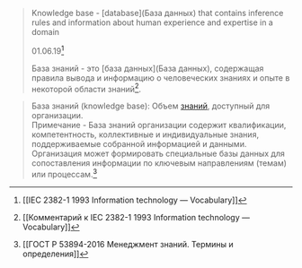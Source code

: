 >Knowledge base - [database](База данных) that contains inference rules and information about human experience and expertise in a domain
>
>01.06.19[^1]
>
>База знаний - это [база данных](База данных), содержащая правила вывода и информацию о человеческих знаниях и опыте в некоторой области знаний[^2].


>База знаний (knowledge base): Объем [знаний](Знание.md), доступный для организации.  
>Примечание - База знаний организации содержит квалификации, компетентность, коллективные и индивидуальные знания, поддерживаемые собранной информацией и данными. Организация может формировать специальные базы данных для сопоставления информации по ключевым направлениям (темам) или процессам.[^3]

[^1]:[[IEC 2382-1 1993 Information technology — Vocabulary]]
[^2]:[[Комментарий к IEC 2382-1 1993 Information technology — Vocabulary]]
[^3]:[[ГОСТ Р 53894-2016 Менеджмент знаний. Термины и определения]]